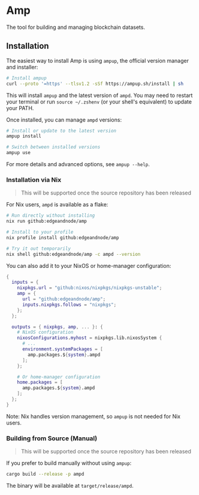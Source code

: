 # Amp

The tool for building and managing blockchain datasets.

## Installation

The easiest way to install Amp is using `ampup`, the official version manager and installer:

```sh
# Install ampup
curl --proto '=https' --tlsv1.2 -sSf https://ampup.sh/install | sh
```

This will install `ampup` and the latest version of `ampd`. You may need to restart your terminal or run `source ~/.zshenv` (or your shell's equivalent) to update your PATH.

Once installed, you can manage `ampd` versions:

```sh
# Install or update to the latest version
ampup install

# Switch between installed versions
ampup use
```

For more details and advanced options, see `ampup --help`.

### Installation via Nix

> This will be supported once the source repository has been released

For Nix users, `ampd` is available as a flake:

```sh
# Run directly without installing
nix run github:edgeandnode/amp

# Install to your profile
nix profile install github:edgeandnode/amp

# Try it out temporarily
nix shell github:edgeandnode/amp -c ampd --version
```

You can also add it to your NixOS or home-manager configuration:

```nix
{
  inputs = {
    nixpkgs.url = "github:nixos/nixpkgs/nixpkgs-unstable";
    amp = {
      url = "github:edgeandnode/amp";
      inputs.nixpkgs.follows = "nixpkgs";
    };
  };

  outputs = { nixpkgs, amp, ... }: {
    # NixOS configuration
    nixosConfigurations.myhost = nixpkgs.lib.nixosSystem {
      # ...
      environment.systemPackages = [
        amp.packages.${system}.ampd
      ];
    };

    # Or home-manager configuration
    home.packages = [
      amp.packages.${system}.ampd
    ];
  };
}
```

Note: Nix handles version management, so `ampup` is not needed for Nix users.

### Building from Source (Manual)

> This will be supported once the source repository has been released

If you prefer to build manually without using `ampup`:

```sh
cargo build --release -p ampd
```

The binary will be available at `target/release/ampd`.
